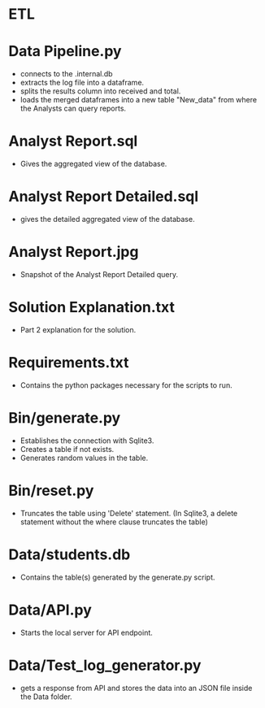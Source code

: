 # ETL


# Data Pipeline.py
- connects to the .internal.db
- extracts the log file into a dataframe.
- splits the results column into received and total.
- loads the merged dataframes into a new table "New_data" from where the Analysts can query reports.

# Analyst Report.sql
- Gives the aggregated view of the database.

# Analyst Report Detailed.sql
- gives the detailed aggregated view of the database.

# Analyst Report.jpg
- Snapshot of the Analyst Report Detailed query.

# Solution Explanation.txt
- Part 2 explanation for the solution.

# Requirements.txt
- Contains the python packages necessary for the scripts to run.

# Bin/generate.py 
- Establishes the connection with Sqlite3.
- Creates a table if not exists.
- Generates random values in the table.

# Bin/reset.py
- Truncates the table using 'Delete' statement. (In Sqlite3, a delete statement without the where clause truncates the table)

# Data/students.db
- Contains the table(s) generated by the generate.py script.

# Data/API.py
- Starts the local server for API endpoint.

# Data/Test_log_generator.py
- gets a response from API and stores the data into an JSON file inside the Data folder.


